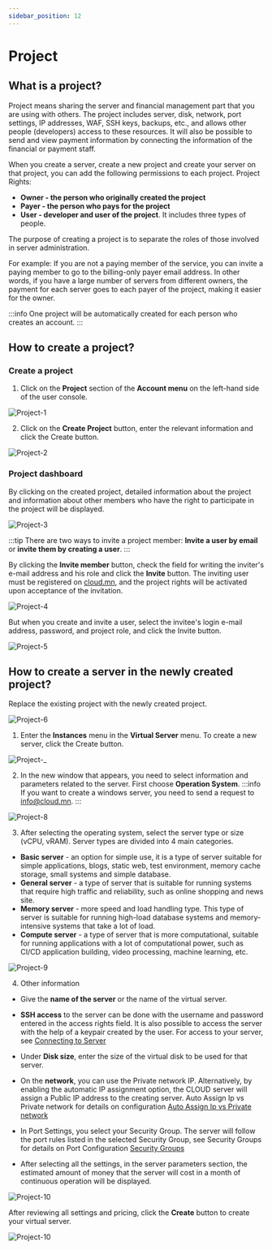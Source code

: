 ```yaml
---
sidebar_position: 12
---
```


# Project

## What is a project?
Project means sharing the server and financial management part that you are using with others. The project includes server, disk, network, port settings, IP addresses, WAF, SSH keys, backups, etc., and allows other people (developers) access to these resources. It will also be possible to send and view payment information by connecting the information of the financial or payment staff.

When you create a server, create a new project and create your server on that project, you can add the following permissions to each project. Project Rights:

- **Owner - the person who originally created the project**
- **Payer - the person who pays for the project**
- **User - developer and user of the project**. It includes three types of people. 

The purpose of creating a project is to separate the roles of those involved in server administration.

For example: If you are not a paying member of the service, you can invite a paying member to go to the billing-only payer email address. In other words, if you have a large number of servers from different owners, the payment for each server goes to each payer of the project, making it easier for the owner.

:::info
One project will be automatically created for each person who creates an account.
:::

## How to create a project?

### Create a project

1. Click on the **Project** section of the **Account menu** on the left-hand side of the user console. 

![Project-1](./img/project/Project-1.png)

2. Click on the **Create Project** button, enter the relevant information and click the Create button.

![Project-2](./img/project/Project-create.png)

### Project dashboard

By clicking on the created project, detailed information about the project and information about other members who have the right to participate in the project will be displayed.

![Project-3](./img/project/Project-2.png)

:::tip
There are two ways to invite a project member: **Invite a user by email** or **invite them by creating a user**.
:::

By clicking the **Invite member** button, check the field for writing the inviter's e-mail address and his role and click the **Invite** button. The inviting user must be registered on <a href='https://cloud.mn'>cloud.mn</a>, and the project rights will be activated upon acceptance of the invitation.

![Project-4](./img/project/Project-4.png)

But when you create and invite a user, select the invitee's login e-mail address, password, and project role, and click the Invite button.

![Project-5](./img/project/Project-3.png)

## How to create a server in the newly created project?

Replace the existing project with the newly created project.

![Project-6](./img/project/Project-5.png)

1. Enter the **Instances** menu in the **Virtual Server** menu. To create a new server, click the Create button. 

![Project-_](./img/instance/Instance-Create.png)

2. In the new window that appears, you need to select information and parameters related to the server. First choose **Operation System**. 
:::info 
If you want to create a windows server, you need to send a request to info@cloud.mn.
:::

![Project-8](./img/instance/Image-list.png)

3. After selecting the operating system, select the server type or size (vCPU, vRAM). Server types are divided into 4 main categories.

- **Basic server** - an option for simple use, it is a type of server suitable for simple applications, blogs, static web, test environment, memory cache storage, small systems and simple database.
- **General server** - a type of server that is suitable for running systems that require high traffic and reliability, such as online shopping and news site.
- **Memory server** - more speed and load handling type. This type of server is suitable for running high-load database systems and memory-intensive systems that take a lot of load.
- **Compute server** - a type of server that is more computational, suitable for running applications with a lot of computational power, such as CI/CD application building, video processing, machine learning, etc.

![Project-9](./img/instance/Flavor-list.png)

4. Other information

- Give the **name of the server** or the name of the virtual server.
- **SSH access** to the server can be done with the username and password entered in the access rights field. It is also possible to access the server with the help of a keypair created by the user. For access to your server, see <a href="/userguide/connect-to-instance">Connecting to Server</a>
- Under **Disk size**, enter the size of the virtual disk to be used for that server.
- On the **network**, you can use the Private network IP. Alternatively, by enabling the automatic IP assignment option, the CLOUD server will assign a Public IP address to the creating server. Auto Assign Ip vs Private network for details on configuration <a href="/userguide/network#автоматаар-ip-оноох-болон-private-сүлжээний-харьцуулалт">Auto Assign Ip vs Private network</a>
- In Port Settings, you select your Security Group. The server will follow the port rules listed in the selected Security Group, see Security Groups for details on Port Configuration <a href="/userguide/security">Security Groups</a>

- After selecting all the settings, in the server parameters section, the estimated amount of money that the server will cost in a month of continuous operation will be displayed.

![Project-10](./img/instance/Amount.png)

After reviewing all settings and pricing, click the **Create** button to create your virtual server.

![Project-10](./img/instance/Instance.png)
